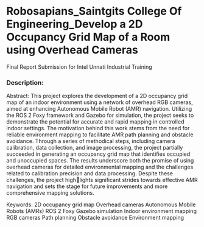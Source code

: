 # Robosapians_Saintgits College Of Engineering_Develop a 2D Occupancy Grid Map of a Room using Overhead Cameras
Final Report Submission for Intel Unnati Industrial Training
### Description: 
Abstract: This project explores the development of a 2D occupancy grid map of an indoor
environment using a network of overhead RGB cameras, aimed at enhancing Autonomous
Mobile Robot (AMR) navigation. Utilizing the ROS 2 Foxy framework and Gazebo for
simulation, the project seeks to demonstrate the potential for accurate and rapid mapping
in controlled indoor settings. The motivation behind this work stems from the need for
reliable environment mapping to facilitate AMR path planning and obstacle avoidance.
Through a series of methodical steps, including camera calibration, data collection, and
image processing, the project partially succeeded in generating an occupancy grid map
that identifies occupied and unoccupied spaces. The results underscore both the promise
of using overhead cameras for detailed environmental mapping and the challenges related
to calibration precision and data processing. Despite these challenges, the project highlights significant strides towards effective AMR navigation and sets the stage for future
improvements and more comprehensive mapping solutions.

Keywords: 2D occupancy grid map Overhead cameras Autonomous Mobile Robots
(AMRs) ROS 2 Foxy Gazebo simulation Indoor environment mapping RGB cameras Path
planning Obstacle avoidance Environment mapping

